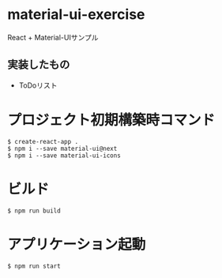 # material-ui-exercise
React + Material-UIサンプル
## 実装したもの
* ToDoリスト

# プロジェクト初期構築時コマンド
```
$ create-react-app .
$ npm i --save material-ui@next
$ npm i --save material-ui-icons
```

# ビルド
```
$ npm run build
```

# アプリケーション起動
```
$ npm run start
```
